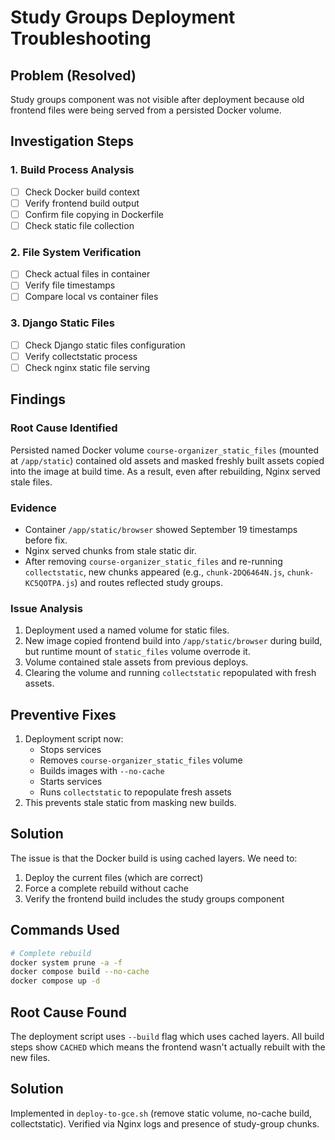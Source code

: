 # Study Groups Deployment Troubleshooting

## Problem (Resolved)
Study groups component was not visible after deployment because old frontend files were being served from a persisted Docker volume.

## Investigation Steps

### 1. Build Process Analysis
- [ ] Check Docker build context
- [ ] Verify frontend build output
- [ ] Confirm file copying in Dockerfile
- [ ] Check static file collection

### 2. File System Verification
- [ ] Check actual files in container
- [ ] Verify file timestamps
- [ ] Compare local vs container files

### 3. Django Static Files
- [ ] Check Django static files configuration
- [ ] Verify collectstatic process
- [ ] Check nginx static file serving

## Findings

### Root Cause Identified
Persisted named Docker volume `course-organizer_static_files` (mounted at `/app/static`) contained old assets and masked freshly built assets copied into the image at build time. As a result, even after rebuilding, Nginx served stale files.

### Evidence
- Container `/app/static/browser` showed September 19 timestamps before fix.
- Nginx served chunks from stale static dir.
- After removing `course-organizer_static_files` and re-running `collectstatic`, new chunks appeared (e.g., `chunk-2DQ6464N.js`, `chunk-KC5QOTPA.js`) and routes reflected study groups.

### Issue Analysis
1. Deployment used a named volume for static files.
2. New image copied frontend build into `/app/static/browser` during build, but runtime mount of `static_files` volume overrode it.
3. Volume contained stale assets from previous deploys.
4. Clearing the volume and running `collectstatic` repopulated with fresh assets.

## Preventive Fixes
1. Deployment script now:
   - Stops services
   - Removes `course-organizer_static_files` volume
   - Builds images with `--no-cache`
   - Starts services
   - Runs `collectstatic` to repopulate fresh assets
2. This prevents stale static from masking new builds.

## Solution
The issue is that the Docker build is using cached layers. We need to:
1. Deploy the current files (which are correct)
2. Force a complete rebuild without cache
3. Verify the frontend build includes the study groups component

## Commands Used
```bash
# Complete rebuild
docker system prune -a -f
docker compose build --no-cache
docker compose up -d
```

## Root Cause Found
The deployment script uses `--build` flag which uses cached layers. All build steps show `CACHED` which means the frontend wasn't actually rebuilt with the new files.

## Solution
Implemented in `deploy-to-gce.sh` (remove static volume, no-cache build, collectstatic). Verified via Nginx logs and presence of study-group chunks.
